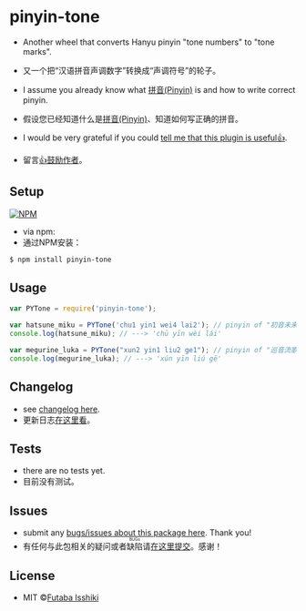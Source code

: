 # pinyin-tone

* Another wheel that converts Hanyu pinyin "tone numbers" to "tone marks".
* 又一个把“汉语拼音声调数字”转换成“声调符号”的轮子。

* I assume you already know what [拼音(Pinyin)](https://en.wikipedia.org/wiki/Pinyin) is and how to write correct pinyin.
* 假设您已经知道什么是[拼音(Pinyin)](https://en.wikipedia.org/wiki/Pinyin)、知道如何写正确的拼音。

- I would be very grateful if you could [tell me that this plugin is useful👍](https://github.com/issiki/pinyin-tone/issues/new?assignees=issiki&labels=good+first+issue&template=leave-a-message-for-futaba-isshiki.md&title=%F0%9F%91%8D).

- 留言[👍鼓励作者](https://github.com/issiki/pinyin-tone/issues/new?assignees=issiki&labels=good+first+issue&template=leave-a-message-for-futaba-isshiki.md&title=%F0%9F%91%8D)。

## Setup
[![NPM](https://nodei.co/npm/pinyin-tone.png)](https://nodei.co/npm/pinyin-tone/)

* via npm:
* 通过NPM安装：

```bash
$ npm install pinyin-tone
```

## Usage

```javascript
var PYTone = require('pinyin-tone');

var hatsune_miku = PYTone('chu1 yin1 wei4 lai2'); // pinyin of "初音未来"
console.log(hatsune_miku); // ---> 'chū yīn wèi lái'

var megurine_luka = PYTone("xun2 yin1 liu2 ge1"); // pinyin of "巡音流歌"
console.log(megurine_luka); // ---> 'xún yīn liú gē'
```

## Changelog

* see [changelog here](https://github.com/issiki/pinyin-tone/blob/master/CHANGELOG.md).
* 更新日志[在这里看](https://github.com/issiki/pinyin-tone/blob/master/CHANGELOG.md)。

## Tests

* there are no tests yet.
* 目前没有测试。

## Issues

* submit any [bugs/issues about this package here](https://github.com/issiki/pinyin-tone/issues). Thank you!
* 有任何与此包相关的疑问或者<ruby><rb>缺陷</rb><rp>(</rp><rt>BUGs</rt><rp>)</rp></ruby>请[在这里提交](https://github.com/issiki/pinyin-tone/issues)。感谢！

## License

* MIT ©[Futaba Isshiki](https://futaba.love "一色双叶的笔记")
